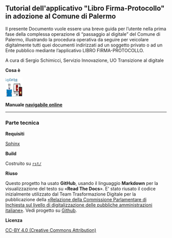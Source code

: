 ## Tutorial dell'applicativo "Libro Firma-Protocollo" in adozione al Comune di Palermo
Il presente Documento vuole essere una breve guida per l’utente nella prima fase della complessa operazione di “passaggio al digitale” del Comune di Palermo, illustrando la procedura operativa da seguire per veicolare digitalmente tutti quei documenti indirizzati ad un soggetto privato o ad un Ente pubblico mediante l’applicativo LIBRO FIRMA-PROTOCOLLO.

A cura di Sergio Schimicci, Servizio Innovazione, UO Transizione al digitale

**Cosa è**


<p><img class="imageLeft" style="width: 53px; height: 60px;" src="https://raw.githubusercontent.com/cirospat/libro-firma/master/rst/imgrel/legalcertbook.jpg" alt="HTML editor tools" />
  
**Manuale [navigabile online](http://libro-firma.readthedocs.io)**

------

### Parte tecnica


**Requisiti**

[Sphinx](http://www.sphinx-doc.org/en/stable/)


**Build**

Costruito su [`rst/`](./rst)


**Riuso**

Questo progetto ha usato **GitHub**, usando il linguaggio **Markdown** per la visualizzazione del testo su «**Read The Docs**». E' stato  riusato il codice inizialmente utilizzato dal Team Trasformazione Digitale per la pubblicazione della [«Relazione della Commissione Parlamentare di Inchiesta sul livello di digitalizzazione delle pubbliche amministrazioni italiane»](https://relazione-commissione-digitale.readthedocs.io/it/latest/). Vedi progetto su [Github](https://github.com/italia/relazionecommissionedigitale-docs).


**Licenza** 

[CC-BY 4.0 (Creative Commons Attribution)](https://creativecommons.org/licenses/by/4.0/)
